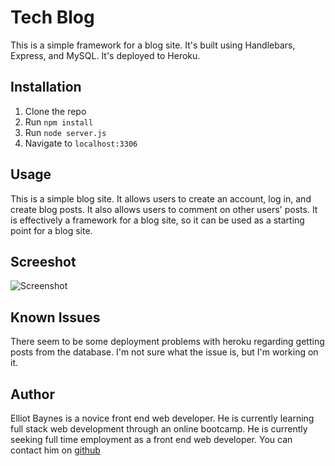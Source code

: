 # Tech Blog

This is a simple framework for a blog site. It's built using Handlebars, Express, and MySQL. It's deployed to Heroku.

## Installation

1. Clone the repo
2. Run `npm install`
3. Run `node server.js`
4. Navigate to `localhost:3306`

## Usage

This is a simple blog site. It allows users to create an account, log in, and create blog posts. It also allows users to comment on other users' posts. It is effectively a framework for a blog site, so it can be used as a starting point for a blog site.

## Screeshot

![Screenshot](./public/src/screenshot.png)

## Known Issues

There seem to be some deployment problems with heroku regarding getting posts from the database. I'm not sure what the issue is, but I'm working on it.

## Author
Elliot Baynes is a novice front end web developer. He is currently learning full stack web development through an online bootcamp. He is currently seeking full time employment as a front end web developer. You can contact him on [github](https://github.com/eabaynes)